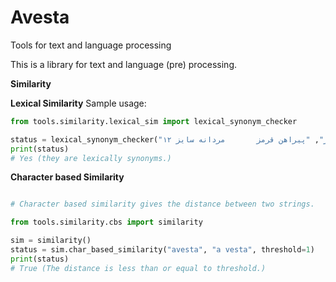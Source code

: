 # Avesta

Tools for text and language processing

This is a library for text and language (pre) processing.

**Similarity**

**Lexical Similarity**
Sample usage:

```Python
from tools.similarity.lexical_sim import lexical_synonym_checker

status = lexical_synonym_checker("پیراهن مردانه سایز 12 قرمز", "پیراهن قرمز       مردانه سایز ۱۲")
print(status)
# Yes (they are lexically synonyms.)
```

**Character based Similarity**

```Python

# Character based similarity gives the distance between two strings. 

from tools.similarity.cbs import similarity

sim = similarity()
status = sim.char_based_similarity("avesta", "a vesta", threshold=1)
print(status)
# True (The distance is less than or equal to threshold.)
````
